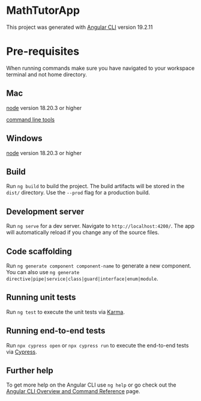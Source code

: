 # MathTutorApp

This project was generated with [Angular CLI](https://github.com/angular/angular-cli) version 19.2.11

# Pre-requisites
When running commands make sure you have navigated to your workspace terminal and not home directory.

## Mac

[node](https://nodejs.org/en/download) version 18.20.3 or higher

[command line tools](https://medium.com/@ivaishali/xcode-command-line-tools-26f95ba6fb71)

## Windows

[node](https://nodejs.org/en/download) version 18.20.3 or higher

## Build

Run `ng build` to build the project. The build artifacts will be stored in the `dist/` directory. Use the `--prod` flag for a production build.

## Development server

Run `ng serve` for a dev server. Navigate to `http://localhost:4200/`. The app will automatically reload if you change any of the source files.

## Code scaffolding

Run `ng generate component component-name` to generate a new component. You can also use `ng generate directive|pipe|service|class|guard|interface|enum|module`.

## Running unit tests

Run `ng test` to execute the unit tests via [Karma](https://karma-runner.github.io).

## Running end-to-end tests

Run `npx cypress open` or `npx cypress run` to execute the end-to-end tests via [Cypress](http://www.cypress.io/).

## Further help

To get more help on the Angular CLI use `ng help` or go check out the [Angular CLI Overview and Command Reference](https://angular.io/cli) page.
